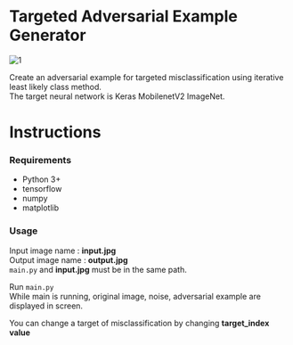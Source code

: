 # Targeted Adversarial Example Generator

![1](https://user-images.githubusercontent.com/48395704/91305142-8f8b0080-e7e5-11ea-9913-7bae83dd9646.JPG)

Create an adversarial example for targeted misclassification using iterative least likely class method.  
The target neural network is Keras MobilenetV2 ImageNet.  


# Instructions 
### Requirements   
- Python 3+
- tensorflow
- numpy
- matplotlib

### Usage
Input image name : **input.jpg**  
Output image name : **output.jpg**  
<code>main.py</code> and **input.jpg** must be in the same path.  
  
Run <code>main.py</code>  
While main is running, original image, noise, adversarial example are displayed in screen.  
  
You can change a target of misclassification by changing **target_index value**
